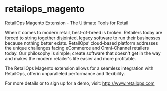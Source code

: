 # retailops_magento
RetailOps Magento Extension - The Ultimate Tools for Retail

When it comes to modern retail, best-of-breed is broken. Retailers today are forced to string together disjointed, legacy software to run their businesses because nothing better exists. RetailOps’ cloud-based platform addresses the unique challenges facing eCommerce and Omni-Channel retailers today. Our philosophy is simple; create software that doesn't get in the way and makes the modern retailer's life easier and more profitable.

The RetailOps Magento extension allows for a seamless integration with RetailOps, offerin unparalleled performance and flexibility.

For more details or to sign up for a demo, visit: http://www.retailops.com
